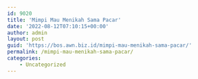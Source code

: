 ```yaml
---
id: 9020
title: 'Mimpi Mau Menikah Sama Pacar'
date: '2022-08-12T07:10:15+00:00'
author: admin
layout: post
guid: 'https://bos.awn.biz.id/mimpi-mau-menikah-sama-pacar/'
permalink: /mimpi-mau-menikah-sama-pacar/
categories:
    - Uncategorized
---
```



